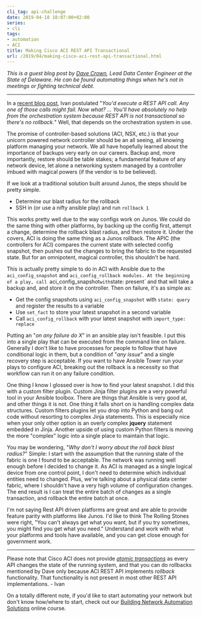 ```yaml
---
cli_tag: api-challenge
date: 2019-04-18 18:07:00+02:00
series:
- cli
tags:
- automation
- ACI
title: Making Cisco ACI REST API Transactional
url: /2019/04/making-cisco-aci-rest-api-transactional.html
---
```

*This is a guest blog post by [Dave Crown](https://twitter.com/_davecrown), Lead Data Center Engineer at the State of Delaware. He can be found automating things when he\'s not in meetings or fighting technical debt.*

---

In a [recent blog post](/2019/04/rest-api-is-not-transactional.html), Ivan postulated "*You'd execute a REST API call. Any one of those calls might fail. Now what? \... You'll have absolutely no help from the orchestration system because REST API is not transactional so there's no rollback.*" Well, that depends on the orchestration system in use.

The promise of controller-based solutions (ACI, NSX, etc.) is that your unicorn powered network controller should be an all seeing, all knowing platform managing your network. We all have hopefully learned about the importance of backups very early on our careers. Backup and, more importantly, restore should be table stakes; a fundamental feature of any network device, let alone a networking system managed by a controller imbued with magical powers (if the vendor is to be believed).
<!--more-->
If we look at a traditional solution built around Junos, the steps should be pretty simple.

-   Determine our blast radius for the rollback
-   SSH in (or use a nifty ansible play) and run `rollback 1`

This works pretty well due to the way configs work on Junos. We could do the same thing with other platforms, by backing up the config first, attempt a change, determine the rollback blast radius, and then restore it. Under the covers, ACI is doing the same thing as a Junos rollback. The APIC (the controllers for ACI) compares the current state with selected config snapshot, then pushes out the changes to bring the fabric to the requested state. But for an omnipotent, magical controller, this shouldn't be hard.

This is actually pretty simple to do in ACI with Ansible due to the `aci_config_snapshot` and `aci_config_rollback modules. At the beginning of a play, call `aci_config_snapshot` with `state: present` and that will take a backup and, and store it on the controller. Then on failure, it's as simple as:

-   Get the config snapshots using `aci_config_snapshot` with `state: query` and register the results to a variable
-   Use `set_fact` to store your latest snapshot in a second variable
-   Call `aci_config_rollback` with your latest snapshot with `import_type: replace`

Putting an "*on any failure do X*" in an ansible play isn't feasible. I put this into a single play that can be executed from the command line on failure. Generally I don't like to have processes for people to follow that have conditional logic in them, but a condition of "*any issue*" and a single recovery step is acceptable. If you want to have Ansible Tower run your plays to configure ACI, breaking out the rollback is a necessity so that workflow can run it on any failure condition.

One thing I know I glossed over is how to find your latest snapshot. I did this with a custom filter plugin. Custom Jinja filter plugins are a very powerful tool in your Ansible toolbox. There are things that Ansible is very good at, and other things it is not. One thing it falls short on is handling complex data structures. Custom filters plugins let you drop into Python and bang out code without resorting to complex Jinja statements. This is especially nice when your only other option is an overly complex **jquery** statement embedded in Jinja. Another upside of using custom Python filters is moving the more "complex" logic into a single place to maintain that logic.

You may be wondering, "*Why don't I worry about the roll back blast radius?*" Simple: I start with the assumption that the running state of the fabric is one I found to be acceptable. The network was running well enough before I decided to change it. As ACI is managed as a single logical device from one control point, I don't need to determine which individual entities need to changed. Plus, we're talking about a physical data center fabric, where I shouldn't have a very high volume of configuration changes. The end result is I can treat the entire batch of changes as a single transaction, and rollback the entire batch at once.

I'm not saying Rest API driven platforms are great and are able to provide feature parity with platforms like Junos. I'd like to think The Rolling Stones were right, "You can't always get what you want, but if you try sometimes, you might find you get what you need." Understand and work with what your platforms and tools have available, and you can get close enough for government work.

---

Please note that Cisco ACI does not provide [*atomic transactions*](https://en.wikipedia.org/wiki/ACID_(computer_science)) as every API changes the state of the running system, and that you can do rollbacks mentioned by Dave only because ACI REST API implements *rollback* functionality. That functionality is not present in most other REST API implementations. - Ivan

On a totally different note, if you'd like to start automating your network but don't know how/where to start, check out our [Building Network Automation Solutions](https://www.ipspace.net/Building_Network_Automation_Solutions) online course.
